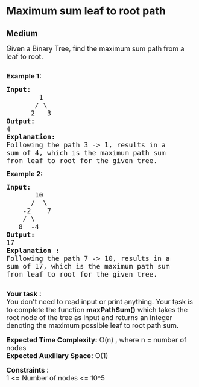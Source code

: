 # Maximum sum leaf to root path
## Medium
<div class="problems_problem_content__Xm_eO"><p><span style="font-size:18px">Given a Binary Tree, find the maximum sum path from a leaf to root.</span></p>

<p><br>
<strong><span style="font-size:18px">Example 1:</span></strong></p>

<pre><strong><span style="font-size:18px">Input:</span></strong>
<span style="font-size:18px">        1
       / \
      2   3 </span>
<span style="font-size:18px"><strong>Output:</strong>
4</span>
<strong><span style="font-size:18px">Explanation: </span></strong>
<span style="font-size:18px">Following the path 3 -&gt; 1, results in a
sum of 4, which is the maximum path sum
from leaf to root for the given tree.</span>
</pre>

<p><strong><span style="font-size:18px">Example 2:</span></strong></p>

<pre><strong><span style="font-size:18px">Input:</span></strong>
<span style="font-size:18px">       10
      /  \
    -2    7
    / \   
   8  -4    </span>
<span style="font-size:18px"><strong>Output:</strong>
17</span>
<strong><span style="font-size:18px">Explanation : </span></strong>
<span style="font-size:18px">Following the path 7 -&gt; 10, results in a
sum of 17, which is the maximum path sum
from leaf to root for the given tree.</span></pre>

<div><br>
<strong><span style="font-size:18px">Your task :</span></strong></div>

<div><span style="font-size:18px">You don't need to read input or print anything. Your task is to complete the function <strong>maxPathSum()</strong> which takes the root node of the tree as input and returns an integer denoting the maximum possible leaf to root path sum.</span></div>

<div><br>
<span style="font-size:18px"><strong>Expected Time Complexity:</strong> O(n) , where n = number of nodes</span></div>

<div><span style="font-size:18px"><strong>Expected Auxiliary Space:</strong> O(1)</span></div>

<div><br>
<strong><span style="font-size:18px">Constraints :&nbsp;</span></strong></div>

<div><span style="font-size:18px">1 &lt;= Number of nodes &lt;= 10^5</span></div>
</div>